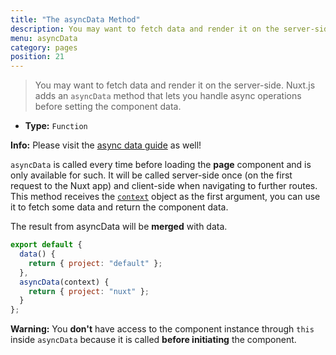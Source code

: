 ```yaml
---
title: "The asyncData Method"
description: You may want to fetch data and render it on the server-side. Nuxt.js adds an `asyncData` method that lets you handle async operations before setting the component data.
menu: asyncData
category: pages
position: 21
---
```


> You may want to fetch data and render it on the server-side. Nuxt.js adds an `asyncData` method that lets you handle async operations before setting the component data.

- **Type:** `Function`

<div class="Alert Alert--nuxt-green">

<b>Info:</b> Please visit the [async data guide](/guide/async-data) as well!

</div>

`asyncData` is called every time before loading the **page** component and is only available for such.
It will be called server-side once (on the first request to the Nuxt app) and client-side when navigating to further routes.
This method receives the [`context`](/api/context) object as the first argument, you can use it to fetch some data and return the component data.

The result from asyncData will be **merged** with data.

```js
export default {
  data() {
    return { project: "default" };
  },
  asyncData(context) {
    return { project: "nuxt" };
  }
};
```

<div class="Alert Alert--orange">

<b>Warning:</b> You **don't** have access to the component instance through `this` inside `asyncData` because it is called **before initiating** the component.

</div>

